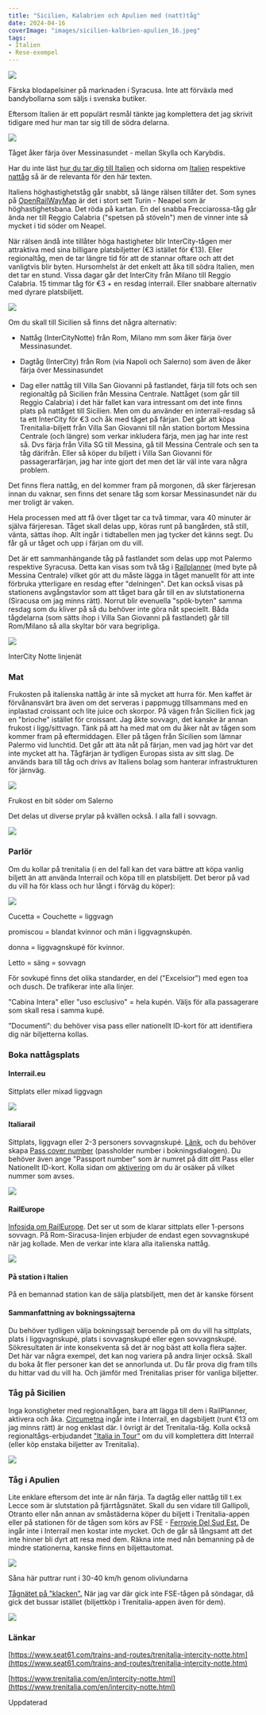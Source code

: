 ```yaml
---
title: "Sicilien, Kalabrien och Apulien med (natt)tåg"
date: 2024-04-16
coverImage: "images/sicilien-kalbrien-apulien_16.jpeg"
tags:
- Italien
- Rese-exempel
---
```

![](images/sicilien-kalbrien-apulien_16.jpeg?w=768)  
<figcaption>
Färska blodapelsiner på marknaden i Syracusa. Inte att förväxla med bandybollarna som säljs i svenska butiker.
</figcaption>

Eftersom Italien är ett populärt resmål tänkte jag komplettera det jag skrivit tidigare med hur man tar sig till de södra delarna.

![](images/sicilien-kalbrien-apulien_14.jpg?w=1024)
<figcaption>
Tåget åker färja över Messinasundet - mellan Skylla och Karybdis.
</figcaption>

Har du inte läst [hur du tar dig till Italien](https://www.trainfo.eu/italien-resa/) och sidorna om [Italien](https://www.trainfo.eu/italien/) respektive [nattåg](https://www.trainfo.eu/nattag/) så är de relevanta för den här texten.

Italiens höghastighetståg går snabbt, så länge rälsen tillåter det. Som synes på [OpenRailWayMap](https://www.openrailwaymap.org/?style=maxspeed&lat=43.8028187190472&lon=11.876220703124998&zoom=6) är det i stort sett Turin - Neapel som är höghastighetsbana. Det röda på kartan. En del snabba Frecciarossa-tåg går ända ner till Reggio Calabria ("spetsen på stöveln") men de vinner inte så mycket i tid söder om Neapel.

När rälsen ändå inte tillåter höga hastigheter blir InterCity-tågen mer attraktiva med sina billigare platsbiljetter (€3 istället för €13). Eller regionaltåg, men de tar längre tid för att de stannar oftare och att det vanligtvis blir byten. Hursomhelst är det enkelt att åka till södra Italien, men det tar en stund. Vissa dagar går det InterCity från Milano till Reggio Calabria. 15 timmar tåg för €3 + en resdag interrail. Eller snabbare alternativ med dyrare platsbiljett.

![](images/sicilien-kalbrien-apulien_5.png?w=553)

Om du skall till Sicilien så finns det några alternativ:

- Nattåg (InterCityNotte) från Rom, Milano mm som åker färja över Messinasundet.

- Dagtåg (InterCity) från Rom (via Napoli och Salerno) som även de åker färja över Messinasundet

- Dag eller nattåg till Villa San Giovanni på fastlandet, färja till fots och sen regionaltåg på Sicilien från Messina Centrale. Nattåget (som går till Reggio Calabria) i det här fallet kan vara intressant om det inte finns plats på nattåget till Sicilien. Men om du använder en interrail-resdag så ta ett InterCity för €3 och åk med tåget på färjan. Det går att köpa Trenitalia-biljett från Villa San Giovanni till nån station bortom Messina Centrale (och längre) som verkar inkludera färja, men jag har inte rest så. Dvs färja från Villa SG till Messina, gå till Messina Centrale och sen ta tåg därifrån. Eller så köper du biljett i Villa San Giovanni för passagerarfärjan, jag har inte gjort det men det lär väl inte vara några problem.

Det finns flera nattåg, en del kommer fram på morgonen, då sker färjeresan innan du vaknar, sen finns det senare tåg som korsar Messinasundet när du mer troligt är vaken.

Hela processen med att få över tåget tar ca två timmar, vara 40 minuter är själva färjeresan. Tåget skall delas upp, köras runt på bangården, stå still, vänta, sättas ihop. Allt ingår i tidtabellen men jag tycker det känns segt. Du får gå ur tåget och upp i färjan om du vill.

Det är ett sammanhängande tåg på fastlandet som delas upp mot Palermo respektive Syracusa. Detta kan visas som två tåg i [Railplanner](https://www.trainfo.eu/railplanner-appen/) (med byte på Messina Centrale) vilket gör att du måste lägga in tåget manuellt för att inte förbruka ytterligare en resdag efter "delningen". Det kan också visas på stationens avgångstavlor som att tåget bara går till en av slutstationerna (Siracusa om jag minns rätt). Norrut blir evenuella "spök-byten" samma resdag som du kliver på så du behöver inte göra nåt speciellt. Båda tågdelarna (som sätts ihop i Villa San Giovanni på fastlandet) går till Rom/Milano så alla skyltar bör vara begripliga.

![](images/sicilien-kalbrien-apulien_7.png?w=493)

<figcaption>

InterCity Notte linjenät

</figcaption>

### Mat

Frukosten på italienska nattåg är inte så mycket att hurra för. Men kaffet är förvånansvärt bra även om det serveras i pappmugg tillsammans med en inplastad croissant och lite juice och skorpor. På vägen från Sicilien fick jag en "brioche" istället för croissant. Jag åkte sovvagn, det kanske är annan frukost i ligg/sittvagn. Tänk på att ha med mat om du åker nåt av tågen som kommer fram på eftermiddagen. Eller på tågen från Sicilien som lämnar Palermo vid lunchtid. Det går att äta nåt på färjan, men vad jag hört var det inte mycket att ha. Tågfärjan är tydligen Europas sista av sitt slag. De används bara till tåg och drivs av Italiens bolag som hanterar infrastrukturen för järnväg.

![](images/sicilien-kalbrien-apulien_1.jpeg?w=768)

<figcaption>

Frukost en bit söder om Salerno

</figcaption>

Det delas ut diverse prylar på kvällen också. I alla fall i sovvagn.

![](images/sicilien-kalbrien-apulien_12.jpeg?w=1024)

### Parlör

Om du kollar på trenitalia (i en del fall kan det vara bättre att köpa vanlig biljett än att använda Interrail och köpa till en platsbiljett. Det beror på vad du vill ha för klass och hur långt i förväg du köper):

![](images/sicilien-kalbrien-apulien_3.png?w=383)

Cucetta = Couchette = liggvagn

promiscou = blandat kvinnor och män i liggvagnskupén.

donna = liggvagnskupé för kvinnor.

Letto = säng = sovvagn

För sovkupé finns det olika standarder, en del ("Excelsior") med egen toa och dusch. De trafikerar inte alla linjer.

"Cabina Intera" eller "uso esclusivo" = hela kupén. Väljs för alla passagerare som skall resa i samma kupé.

”Documenti”: du behöver visa pass eller nationellt ID-kort för att identifiera dig när biljetterna kollas.

### Boka nattågsplats

#### Interrail.eu

Sittplats eller mixad liggvagn

![](images/sicilien-kalbrien-apulien_6.png?w=618)

#### Italiarail

Sittplats, liggvagn eller 2-3 personers sovvagnskupé. [Länk](https://partners.italiarail.com/default?force_pass=true&aff=EURAIL), och du behöver skapa [Pass cover number](https://www.interrail.eu/en/book-reservations#/generatePassCoverNumber) (passholder number i bokningsdialogen). Du behöver även ange "Passport number" som är numret på ditt ditt Pass eller Nationellt ID-kort. Kolla sidan om [aktivering](https://www.trainfo.eu/en-interrail-resa-steg-for-steg/) om du är osäker på vilket nummer som avses.

![](images/sicilien-kalbrien-apulien_15.png?w=748)

#### RailEurope

[Infosida om RailEurope](https://www.trainfo.eu/raileurope/). Det ser ut som de klarar sittplats eller 1-persons sovvagn. På Rom-Siracusa-linjen erbjuder de endast egen sovvagnskupé när jag kollade. Men de verkar inte klara alla italienska nattåg.

![](images/sicilien-kalbrien-apulien_10.png?w=656)

#### På station i Italien
På en bemannad station kan de sälja platsbiljett, men det är kanske försent

#### Sammanfattning av bokningssajterna

Du behöver tydligen välja bokningssajt beroende på om du vill ha sittplats, plats i liggvagnskupé, plats i sovvagnskupé eller egen sovvagnskupé. Sökresultaten är inte konsekventa så det är nog bäst att kolla flera sajter. Det här var några exempel, det kan nog variera på andra linjer också. Skall du boka åt fler personer kan det se annorlunda ut. Du får prova dig fram tills du hittar vad du vill ha. Och jämför med Trenitalias priser för vanliga biljetter.

### Tåg på Sicilien

Inga konstigheter med regionaltågen, bara att lägga till dem i RailPlanner, aktivera och åka. [Circumetna](https://www.circumetnea.it) ingår inte i Interrail, en dagsbiljett (runt €13 om jag minns rätt) är nog enklast där. I övrigt är det Trenitalia-tåg. Kolla också regionaltågs-erbjudandet ["Italia in Tour"](https://www.trainfo.eu/italia-in-tour-3-5-dagarsbiljett-for-regionaltag/) om du vill komplettera ditt Interrail (eller köp enstaka biljetter av Trenitalia).

![](images/sicilien-kalbrien-apulien_8.png?w=669)

### Tåg i Apulien

Lite enklare eftersom det inte är nån färja. Ta dagtåg eller nattåg till t.ex Lecce som är slutstation på fjärrtågsnätet. Skall du sen vidare till Gallipoli, Otranto eller nån annan av småstäderna köper du biljett i Trenitalia-appen eller på stationen för de tågen som körs av FSE - [Ferrovie Del Sud Est.](https://www.fseonline.it/s/?language=it) De ingår inte i Interrail men kostar inte mycket. Och de går så långsamt att det inte hinner bli dyrt att resa med dem. Räkna inte med nån bemanning på de mindre stationerna, kanske finns en biljettautomat.

![](images/sicilien-kalbrien-apulien_2.jpg?w=768)

<figcaption>
Såna här puttrar runt i 30-40 km/h genom olivlundarna
</figcaption>

[Tågnätet på "klacken".](https://www.openrailwaymap.org/?style=standard&lat=40.107487419012415&lon=18.0780029296875&zoom=9) När jag var där gick inte FSE-tågen på söndagar, då gick det bussar istället (biljettköp i Trenitalia-appen även för dem).

![](images/sicilien-kalbrien-apulien_18.png?w=743)

### Länkar

[https://www.seat61.com/trains-and-routes/trenitalia-intercity-notte.htm](https://www.seat61.com/trains-and-routes/trenitalia-intercity-notte.htm)

[https://www.trenitalia.com/en/intercity-notte.html](https://www.trenitalia.com/en/intercity-notte.html)

Uppdaterad

